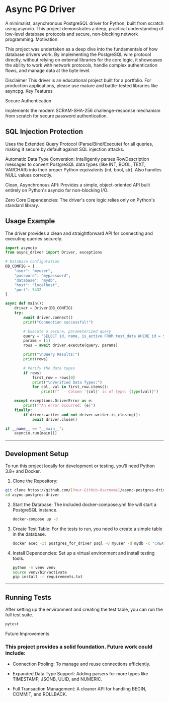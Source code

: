 # Async PG Driver

A minimalist, asynchronous PostgreSQL driver for Python, built from scratch using asyncio. This project demonstrates a deep, practical understanding of low-level database protocols and secure, non-blocking network programming.
Motivation

This project was undertaken as a deep dive into the fundamentals of how database drivers work. By implementing the PostgreSQL wire protocol directly, without relying on external libraries for the core logic, it showcases the ability to work with network protocols, handle complex authentication flows, and manage data at the byte level.

Disclaimer
This driver is an educational project built for a portfolio. For production applications, please use mature and battle-tested libraries like asyncpg.
Key Features

Secure Authentication

Implements the modern SCRAM-SHA-256 challenge-response mechanism from scratch for secure password authentication.

## SQL Injection Protection
Uses the Extended Query Protocol (Parse/Bind/Execute) for all queries, making it secure by default against SQL injection attacks.

Automatic Data Type Conversion: Intelligently parses RowDescription messages to convert PostgreSQL data types (like INT, BOOL, TEXT, VARCHAR) into their proper Python equivalents (int, bool, str). Also handles NULL values correctly.

Clean, Asynchronous API: Provides a simple, object-oriented API built entirely on Python's asyncio for non-blocking I/O.

Zero Core Dependencies: The driver's core logic relies only on Python's standard library.

## Usage Example

The driver provides a clean and straightforward API for connecting and executing queries securely.
```python
import asyncio
from async_driver import Driver, exceptions

# Database configuration
DB_CONFIG = {
    "user": "myuser",
    "password": "mypassword",
    "database": "mydb",
    "host": "localhost",
    "port": 5432
}

async def main():
    driver = Driver(DB_CONFIG)
    try:
        await driver.connect()
        print("Connection successful!")

        # Execute a secure, parameterized query
        query = "SELECT id, name, is_active FROM test_data WHERE id = $1;"
        params = [1]
        rows = await driver.execute(query, params)

        print("\nQuery Results:")
        print(rows)

        # Verify the data types
        if rows:
            first_row = rows[0]
            print("\nVerified Data Types:")
            for col, val in first_row.items():
                print(f"  - Column '{col}' is of type: {type(val)}")

    except exceptions.DriverError as e:
        print(f"An error occurred: {e}")
    finally:
        if driver.writer and not driver.writer.is_closing():
            await driver.close()

if __name__ == "__main__":
    asyncio.run(main())
```

---

## Development Setup

To run this project locally for development or testing, you'll need Python 3.8+ and Docker.

1. Clone the Repository:
```bash
git clone https://github.com/[Your-GitHub-Username]/async-postgres-driver.git
cd async-postgres-driver
```

2. Start the Database:
The included docker-compose.yml file will start a PostgreSQL instance.
    ```bash
    docker-compose up -d
    ```

3. Create Test Table:
For the tests to run, you need to create a simple table in the database. 
    ```bash
   docker exec -it postgres_for_driver psql -U myuser -d mydb -c "CREATE TABLE test_data (id INT PRIMARY KEY, name TEXT, is_active BOOLEAN); INSERT INTO test_data VALUES (1, 'Alice', TRUE), (2, 'Bob', FALSE);"
    ```

4. Install Dependencies:
Set up a virtual environment and install testing tools.
   ```bash
   python -m venv venv
   source venv/bin/activate
   pip install -r requirements.txt
   ```
---

## Running Tests

After setting up the environment and creating the test table, you can run the full test suite.

```bash 
pytest
```

Future Improvements

### This project provides a solid foundation. Future work could include:

* Connection Pooling: To manage and reuse connections efficiently.

* Expanded Data Type Support: Adding parsers for more types like TIMESTAMP, JSONB, UUID, and NUMERIC.

* Full Transaction Management: A cleaner API for handling BEGIN, COMMIT, and ROLLBACK.
